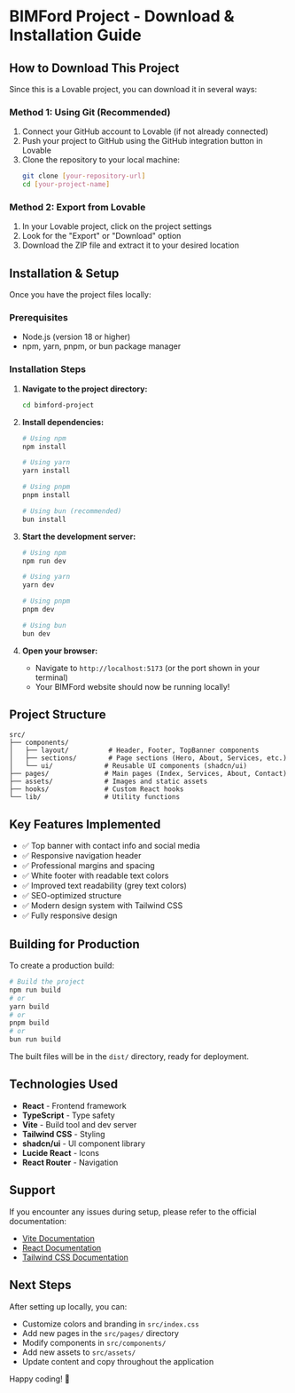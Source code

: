 # BIMFord Project - Download & Installation Guide

## How to Download This Project

Since this is a Lovable project, you can download it in several ways:

### Method 1: Using Git (Recommended)
1. Connect your GitHub account to Lovable (if not already connected)
2. Push your project to GitHub using the GitHub integration button in Lovable
3. Clone the repository to your local machine:
   ```bash
   git clone [your-repository-url]
   cd [your-project-name]
   ```

### Method 2: Export from Lovable
1. In your Lovable project, click on the project settings
2. Look for the "Export" or "Download" option
3. Download the ZIP file and extract it to your desired location

## Installation & Setup

Once you have the project files locally:

### Prerequisites
- Node.js (version 18 or higher)
- npm, yarn, pnpm, or bun package manager

### Installation Steps

1. **Navigate to the project directory:**
   ```bash
   cd bimford-project
   ```

2. **Install dependencies:**
   ```bash
   # Using npm
   npm install

   # Using yarn
   yarn install

   # Using pnpm
   pnpm install

   # Using bun (recommended)
   bun install
   ```

3. **Start the development server:**
   ```bash
   # Using npm
   npm run dev

   # Using yarn
   yarn dev

   # Using pnpm
   pnpm dev

   # Using bun
   bun dev
   ```

4. **Open your browser:**
   - Navigate to `http://localhost:5173` (or the port shown in your terminal)
   - Your BIMFord website should now be running locally!

## Project Structure

```
src/
├── components/
│   ├── layout/          # Header, Footer, TopBanner components
│   ├── sections/        # Page sections (Hero, About, Services, etc.)
│   └── ui/             # Reusable UI components (shadcn/ui)
├── pages/              # Main pages (Index, Services, About, Contact)
├── assets/             # Images and static assets
├── hooks/              # Custom React hooks
└── lib/                # Utility functions
```

## Key Features Implemented

- ✅ Top banner with contact info and social media
- ✅ Responsive navigation header
- ✅ Professional margins and spacing
- ✅ White footer with readable text colors
- ✅ Improved text readability (grey text colors)
- ✅ SEO-optimized structure
- ✅ Modern design system with Tailwind CSS
- ✅ Fully responsive design

## Building for Production

To create a production build:

```bash
# Build the project
npm run build
# or
yarn build
# or
pnpm build
# or
bun run build
```

The built files will be in the `dist/` directory, ready for deployment.

## Technologies Used

- **React** - Frontend framework
- **TypeScript** - Type safety
- **Vite** - Build tool and dev server
- **Tailwind CSS** - Styling
- **shadcn/ui** - UI component library
- **Lucide React** - Icons
- **React Router** - Navigation

## Support

If you encounter any issues during setup, please refer to the official documentation:
- [Vite Documentation](https://vitejs.dev/)
- [React Documentation](https://react.dev/)
- [Tailwind CSS Documentation](https://tailwindcss.com/)

## Next Steps

After setting up locally, you can:
- Customize colors and branding in `src/index.css`
- Add new pages in the `src/pages/` directory
- Modify components in `src/components/`
- Add new assets to `src/assets/`
- Update content and copy throughout the application

Happy coding! 🚀
